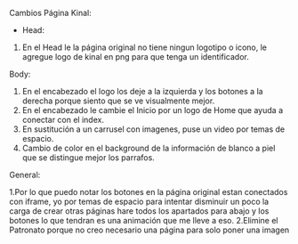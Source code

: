 Cambios Página Kinal:

- Head:

1. En el Head le la página original no tiene ningun logotipo o icono, le agregue logo de kinal en png para que tenga un identificador.

Body:

1. En el encabezado el logo los deje a la izquierda y los botones a la derecha porque siento que se ve visualmente mejor.
2. En el encabezado le cambie el Inicio por un logo de Home que ayuda a conectar con el index.
3. En sustitución a un carrusel con imagenes, puse un video por temas de espacio.
4. Cambio de color en el background de la información de blanco a piel que se distingue mejor los parrafos.

General:

1.Por lo que puedo notar los botones en la página original estan conectados con iframe, yo por temas de espacio para intentar disminuir un poco la carga de crear otras páginas
hare todos los apartados para abajo y los botones lo que tendran es una animación que me lleve a eso.
2.Elimine el Patronato porque no creo necesario una página para solo poner una imagen